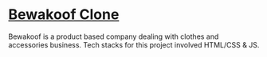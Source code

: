 # [Bewakoof Clone](https://github.com/Surajdy/Bewakoof_Clone)
Bewakoof is a product based company dealing with clothes and accessories business. Tech stacks for this project involved HTML/CSS & JS.
